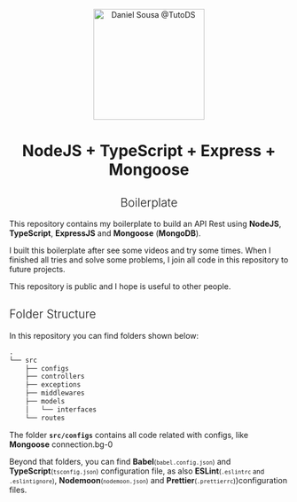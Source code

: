 <p style="text-align: center">
	<a href="#">
		<img src="https://i.ibb.co/FVw9wS8/dsousa-logo.png" alt="Daniel Sousa @TutoDS" width="200px">
	</a>
</p>

<h1 style="text-align: center; padding: 0;">
	NodeJS + TypeScript + Express + Mongoose
</h1>
<h2 style="text-align: center; font-weight: 300">
	Boilerplate
</h2>


This repository contains my boilerplate to build an API Rest using **NodeJS**, **TypeScript**, **ExpressJS** and **Mongoose** (**MongoDB**).

I built this boilerplate after see some videos and try some times. When I finished all tries and solve some problems, I join all code in this repository to future projects.

This repository is public and I hope is useful to other people.


<h2 style="font-weight: 300">
	Folder Structure
</h2>

In this repository you can find folders shown below:

```D
.
└── src
    ├── configs
    ├── controllers
    ├── exceptions
    ├── middlewares
    ├── models
    │   └── interfaces
    └── routes
```


The folder **`src/configs`** contains all code related with configs, like **Mongoose** connection.bg-0

Beyond that folders, you can find **Babel**<small>(`babel.config.json`)</small> and **TypeScript**<small>(`tsconfig.json`)</small> configuration file, as also **ESLint**<small>(`.eslintrc` and `.eslintignore`)</small>, **Nodemoon**<small>(`nodemoon.json`)</small> and **Prettier**<small>(`.prettierrc`)</small>)configuration files.